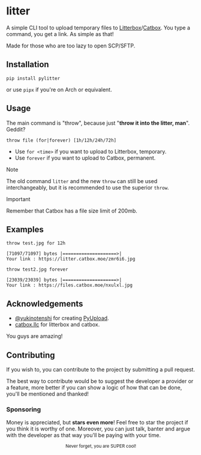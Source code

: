 # litter

A simple CLI tool to upload temporary files to [Litterbox](https://litterbox.catbox.moe/)/[Catbox](https://catbox.moe/). You type a command, you get a link. As simple as that!

Made for those who are too lazy to open SCP/SFTP.

## Installation
```
pip install pylitter
```

or use `pipx` if you're on Arch or equivalent.
## Usage
The main command is "throw", because just "**throw it into the litter, man**". Geddit?

```
throw file (for|forever) [1h/12h/24h/72h]
```

- Use `for <time>` if you want to upload to Litterbox, temporary.
- Use `forever` if you want to upload to Catbox, permanent.

>[!NOTE]
>The old command `litter` and the new `throw` can still be used interchangeably, but it is recommended to use the superior `throw`.

>[!IMPORTANT]
>Remember that Catbox has a file size limit of 200mb.

## Examples

```
throw test.jpg for 12h   

[71097/71097] bytes |====================>|
Your link : https://litter.catbox.moe/zmr6i6.jpg
```

```
throw test2.jpg forever

[23039/23039] bytes |====================>|
Your link : https://files.catbox.moe/nxulxl.jpg
```

## Acknowledgements
- [@yukinotenshi](https://github.com/yukinotenshi) for creating [PyUpload](https://github.com/yukinotenshi/pyupload).
- [catbox.llc](https://catbox.llc/) for litterbox and catbox. 

You guys are amazing!
## Contributing
If you wish to, you can contribute to the project by submitting a pull request.

The best way to contribute would be to suggest the developer a provider or a feature, more better if you can show a logic of how that can be done, you'll be mentioned and thanked!
### Sponsoring
Money is appreciated, but **stars even more**! Feel free to star the project if you think it is worthy of one. Moreover, you can just talk, banter and argue with the developer as that way you'll be paying with your time.

<p align="center"><sup>Never forget, you are SUPER cool!</sup></p>

